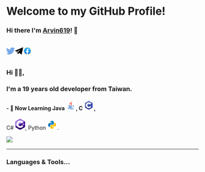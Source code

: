 # Welcome to my GitHub Profile!

### Hi there I'm [Arvin619](https://github.com/Arvin619)! 👋
<br>
<a href="https://twitter.com/Arvin6191">
  <img align="left" alt="Twitter" width="22px" src="https://github.com/Arvin619/Arvin619/blob/master/svg/social/twitter.svg" />
</a>
<a href="https://t.me/lightda">
  <img align="left" alt="Telegram" width="22px" src="https://github.com/Arvin619/Arvin619/blob/master/svg/social/telegram.svg" />
</a>
<a href="https://www.facebook.com/profile.php?id=100002558573858">
  <img align="left" alt="Facebook" width="22px" src="https://github.com/Arvin619/Arvin619/blob/master/svg/social/facebook.svg" />
</a>
<br />

<br />

### Hi 🙋‍♂️,
### I'm a 19 years old developer from Taiwan.

#### - 📖 Now Learning Java <code><img width="26px" src="https://github.com/Arvin619/Arvin619/blob/master/svg/langs/java.svg"></code>, C <code><img width="26px" src="https://github.com/Arvin619/Arvin619/blob/master/svg/langs/c.svg"></code>, 
 C# <code><img width="26px" src="https://github.com/Arvin619/Arvin619/blob/master/svg/langs/c-sharp.svg"></code>, Python <code><img width="26px" src="https://github.com/Arvin619/Arvin619/blob/master/svg/langs/python.svg"></code>.



<img src="https://github-readme-stats.vercel.app/api?username=Arvin619&show_icons=true&title_color=fff&icon_color=79ff97&text_color=9f9f9f&bg_color=151515">

***********************************

### Languages & Tools...

<p align="center">


</p>
<!--
**lightda104530/lightda104530** is a ✨ _special_ ✨ repository because its `README.md` (this file) appears on your GitHub profile.

Here are some ideas to get you started:

- 🔭 I’m currently working on ...
- 🌱 I’m currently learning ...
- 👯 I’m looking to collaborate on ...
- 🤔 I’m looking for help with ...
- 💬 Ask me about ...
- 📫 How to reach me: ...
- 😄 Pronouns: ...
- ⚡ Fun fact: ...
-->
